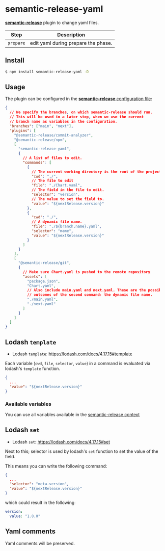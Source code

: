 # semantic-release-yaml

[**semantic-release**](https://github.com/semantic-release/semantic-release) plugin to change yaml files.

| Step      | Description                         |
| --------- | ----------------------------------- |
| `prepare` | edit yaml during prepare the phase. |

## Install

```bash
$ npm install semantic-release-yaml -D
```

## Usage

The plugin can be configured in the [**semantic-release** configuration file](https://github.com/semantic-release/semantic-release/blob/master/docs/usage/configuration.md#configuration):

```json
{
  // We specify the branches, on which semantic-release should run.
  // This will be used in a later step, when we use the current
  // branch name as variables in the configuration.
  "branches": ["main", "next"],
  "plugins": [
    "@semantic-release/commit-analyzer",
    "@semantic-release/npm",
    [
      "semantic-release-yaml",
      {
        // A list of files to edit.
        "commands": [
          {
            // The current working directory is the root of the project.
            "cwd": "./",
            // The file to edit
            "file": "./Chart.yaml",
            // The field in the file to edit.
            "selector": "version",
            // The value to set the field to.
            "value": "${nextRelease.version}"
          },
          {
            "cwd": "./",
            // A dynamic file name.
            "file": "./${branch.name}.yaml",
            "selector": "name",
            "value": "${nextRelease.version}"
          }
        ]
      }
    ],
    [
      "@semantic-release/git",
      {
        // Make sure Chart.yaml is pushed to the remote repository
        "assets": [
          "package.json",
          "Chart.yaml",
          // Also include main.yaml and next.yaml. These are the possible
          // outcomes of the second command: the dynamic file name.
          "./main.yaml",
          "./next.yaml"
        ]
      }
    ]
  ]
}
```

## Lodash `template`

- Lodash `template`: https://lodash.com/docs/4.17.15#template

Each variable (`cwd`, `file`, `selector`, `value`) in a command is evaluated via lodash's `template` function.

```json
{
  ...
  "value": "${nextRelease.version}"
}
```

### Available variables

You can use all variables available in the [semantic-release context](https://semantic-release.gitbook.io/semantic-release/developer-guide/plugin)

## Lodash `set`

- Lodash `set`: https://lodash.com/docs/4.17.15#set

Next to this; selector is used by lodash's `set` function to set the value of the field.

This means you can write the following command:

```json
{
  ...
  "selector": "meta.version",
  "value": "${nextRelease.version}"
}
```

which could result in the following:

```yaml
version:
  value: "1.0.0"
```

## Yaml comments

Yaml comments will be preserved.
